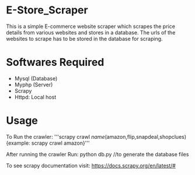 # E-Store_Scraper
This is a simple E-commerce website scraper  which scrapes the price details from various websites and stores in a database.
The urls of the websites to scrape has to be stored in the database for scraping.
# Softwares Required
<ul>
  <li>Mysql (Database)</li> 
  <li>Myphp (Server)</li>
  <li>Scrapy</li>
  <li>Httpd: Local host</li>
  </ul>
  
# Usage
To Run the crawler:
'''scrapy crawl _name_(amazon,flip,snapdeal,shopclues){example: scrapy crawl amazon}'''

After running the crawler
Run:
python db.py //to generate the database files

To see scrapy documentation visit:
https://docs.scrapy.org/en/latest/#


